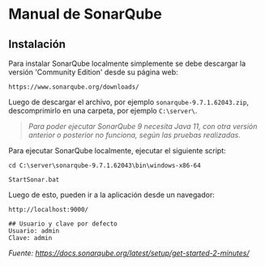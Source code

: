 # Manual de SonarQube

## Instalación

Para instalar SonarQube localmente simplemente se debe descargar la versión 'Community Edition' desde su página web:

```
https://www.sonarqube.org/downloads/
```

Luego de descargar el archivo, por ejemplo `sonarqube-9.7.1.62043.zip`, descomprimirlo en una carpeta, por ejemplo `C:\server\`.

> *Para poder ejecutar SonarQube 9 necesita Java 11, con otra versión anterior o posterior no funciona, según las pruebas realizadas.*



Para ejecutar SonarQube localmente, ejecutar el siguiente script:

```shell
cd C:\server\sonarqube-9.7.1.62043\bin\windows-x86-64

StartSonar.bat
```

Luego de esto, pueden ir a la aplicación desde un navegador:

```
http://localhost:9000/

## Usuario y clave por defecto
Usuario: admin
Clave: admin
```





*Fuente: https://docs.sonarqube.org/latest/setup/get-started-2-minutes/*


